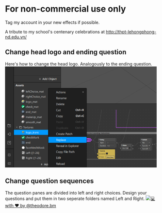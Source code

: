 # For non-commercial use only

Tag my account in your new effects if possible.

A tribute to my school's centenary celebrations at http://thpt-lehongphong-nd.edu.vn/

<h2>Change head logo and ending question</h2>
Here's how to change the head logo. Analogously to the ending question.
<img src="docs/logoChange.png" alt="Change head logo" width="500">

<h2>Change question sequences</h2>
The question panes are divided into left and right choices.
Design your questions and put them in two seperate folders named Left and Right.
<a href="https://www.youtube.com/watch?v=ysQobOUGe9k"><img src="https://img.youtube.com/vi/ysQobOUGe9k/maxresdefault.jpg" width="900></a>

:computer: with :heart: by [@theodore.bm](https://www.instagram.com/theodore.bm/)
